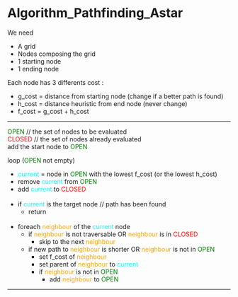 # Algorithm_Pathfinding_Astar

We need
- A grid 
- Nodes composing the grid
- 1 starting node
- 1 ending node

Each node has 3 differents cost :
- g_cost = distance from starting node (change if a better path is found)
- h_cost = distance heuristic from end node (never change)
- f_cost = g_cost + h_cost

---
<font color="green">OPEN</font> // the set of nodes to be evaluated <br/>
<font color="red">CLOSED</font> // the set of nodes already evaluated <br/>
add the start node to <font color="green">OPEN</font>

loop (<font color="green">OPEN</font> not empty)<br/>
- <font color="cyan">current</font> = node in <font color="green">OPEN</font> with the lowest f_cost (or the lowest h_cost)
- remove <font color="cyan">current</font> from <font color="green">OPEN</font>
- add <font color="cyan">current</font> to <font color="red">CLOSED</font><br/>
    <br/>
- if <font color="cyan">current</font> is the target node // path has been found<br/>
    - return
    <br/>
- foreach <font color="orange">neighbour</font> of the <font color="cyan">current</font> node
    - if <font color="orange">neighbour</font> is not traversable OR <font color="orange">neighbour</font> is in <font color="red">CLOSED</font><br/>
        - skip to the next <font color="orange">neighbour</font>
    - if new path to <font color="orange">neighbour</font> is shorter OR <font color="orange">neighbour</font> is not in <font color="green">OPEN</font><br/>
        - set f_cost of <font color="orange">neighbour</font>
        - set parent of <font color="orange">neighbour</font> to <font color="cyan">current</font>
        - if <font color="orange">neighbour</font> is not in <font color="green">OPEN</font>
            - add <font color="orange">neighbour</font> to <font color="green">OPEN</font>
---